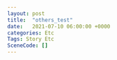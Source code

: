```yaml
---
layout: post
title:  "others_test"
date:   2021-07-10 06:00:00 +0000
categories: Etc
Tags: Story Etc
SceneCode: []
---
```

